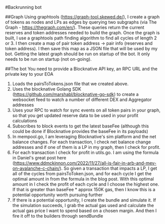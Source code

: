 #Backrunning bot

##Graph
Using graphtools (https://graph-tool.skewed.de/), I create a graph of tokens as nodes and LPs as edges by querying two subgraphs (via The Graph - https://thegraph.com/en/). These queries return the current reserves and token addresses needed to build the graph. Once the graph is built, I use a graphtools path finding algorithm to find all cycles of length 2 or 3. I then create a map of pair token address -> pair info (reserves and token address). I then save this map as a JSON file that will be used by my bot. Getting the latest graph should be run on startup of the bot. It only needs to be run on startup (not on-going).

##The bot
You need to provide a Blocknative API key, an RPC URL and the private key to your EOA
1. Loads the pairsToTokens.json file that we created above.
2. Uses the blocknative Golang SDK (https://github.com/marshabl/blocknative-go-sdk) to create a websocket feed to watch a number of different DEX and Aggregator addresses
3. Uses your RPC to watch for sync events on all token pairs in your graph, so that you get updated reserve data to be used in your profit calculations
4. Subscribes to block events to get the latest baseFee (although this could be done if Blocknative provides the baseFee in its payloads)
5. In mempool.go, I am leveraging Blocknative's sim platform and the net balance changes. For each transaction, I check net balance change addresses and if one of them is a LP in my graph, then I check for profit.
6. For each transaction I check for profit in utils.go. I am using the formula in Daniel's great post here (https://www.ddmckinnon.com/2022/11/27/all-is-fair-in-arb-and-mev-on-avalanche-c-chain/). So given a transaction that impacts a LP, I get all of the cycles from pairsToToken.json, and for each cycle I get the optimal amount in from the formula in the blog post. With this optimal amount in I check the profit of each cycle and I choose the highest one. If that is greater than baseFee * approx 150K gas, then I know this is a potential opportunity worth pursuing further
7. If there is a potential opportunity, I create the bundle and simulate it. If the simulation succeeds, I grab the actual gas used and calculate the actual gas price I want to spend based on a chosen margin. And then I fire it off to the builders through sendBundle
   